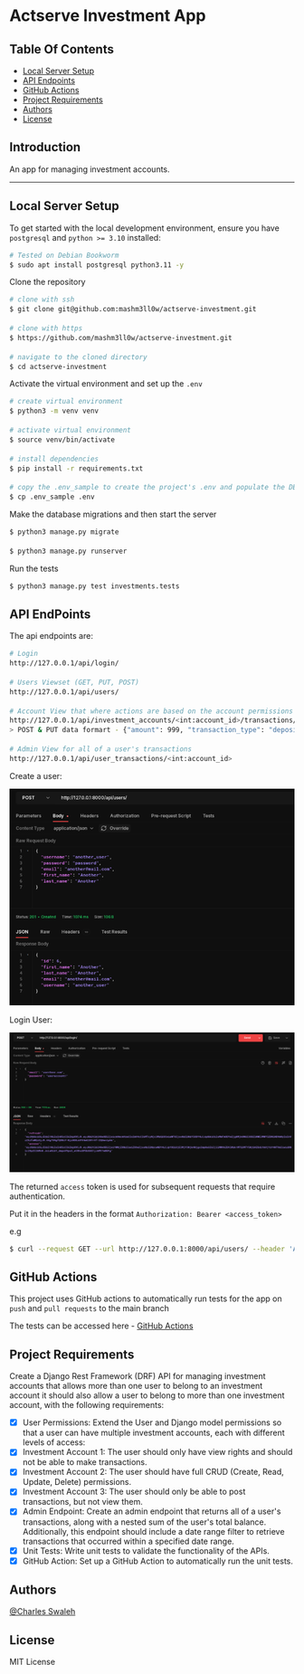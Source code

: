 # Actserve Investment App


## Table Of Contents
  - [Local Server Setup](#local-server-setup)
  - [API Endpoints](#api-endpoints)
  - [GitHub Actions](#github-actions)
  - [Project Requirements](#project-requirements)
  - [Authors](#authors)
  - [License](#license)

## Introduction

An app for managing investment accounts.

---

## Local Server Setup

To get started with the local development environment, ensure you have `postgresql` and `python >= 3.10` installed:
```bash
# Tested on Debian Bookworm
$ sudo apt install postgresql python3.11 -y
```

Clone the repository
```bash
# clone with ssh
$ git clone git@github.com:mashm3ll0w/actserve-investment.git

# clone with https
$ https://github.com/mashm3ll0w/actserve-investment.git

# navigate to the cloned directory
$ cd actserve-investment
```

Activate the virtual environment and set up the `.env`

```bash
# create virtual environment
$ python3 -m venv venv

# activate virtual environment
$ source venv/bin/activate

# install dependencies
$ pip install -r requirements.txt

# copy the .env_sample to create the project's .env and populate the DB variables
$ cp .env_sample .env
```

Make the database migrations and then start the server

```bash
$ python3 manage.py migrate

$ python3 manage.py runserver
```

Run the tests
```bash
$ python3 manage.py test investments.tests
```

## API EndPoints

The api endpoints are:

```bash
# Login 
http://127.0.0.1/api/login/

# Users Viewset (GET, PUT, POST)
http://127.0.0.1/api/users/

# Account View that where actions are based on the account permissions
http://127.0.0.1/api/investment_accounts/<int:account_id>/transactions/
> POST & PUT data formart - {"amount": 999, "transaction_type": "deposit"}

# Admin View for all of a user's transactions
http://127.0.0.1/api/user_transactions/<int:account_id>
```

Create a user:

<img src="./image_files/create_user.png">

Login User:

<img src="./image_files/login_user.png">

The returned `access` token is used for subsequent requests that require authentication.

Put it in the headers in the format `Authorization: Bearer <access_token>`

e.g 
```bash
$ curl --request GET --url http://127.0.0.1:8000/api/users/ --header 'Authorization: Bearer <access_token>'
```

## GitHub Actions
This project uses GitHub actions to automatically run tests for the app on `push` and `pull requests` to the main branch

The tests can be accessed here - [GitHub Actions](https://github.com/mashm3ll0w/actserve-investment/actions)


## Project Requirements
Create a Django Rest Framework (DRF) API for managing investment accounts that allows more than one user to belong to an investment account it should also allow a user to belong to more than one investment account, with the following requirements:
- [x] User Permissions: Extend the User and Django model permissions so that a user can have multiple investment accounts, each with different levels of access:
- [x] Investment Account 1: The user should only have view rights and should not be able to make transactions.
- [x] Investment Account 2: The user should have full CRUD (Create, Read, Update, Delete) permissions.
- [x] Investment Account 3: The user should only be able to post transactions, but not view them.
- [x] Admin Endpoint: Create an admin endpoint that returns all of a user's transactions, along with a nested sum of the user's total balance. Additionally, this endpoint should include a date range filter to retrieve transactions that occurred within a specified date range.
- [x] Unit Tests: Write unit tests to validate the functionality of the APIs.
- [x] GitHub Action: Set up a GitHub Action to automatically run the unit tests.

## Authors

[@Charles Swaleh](https://github.com/mashm3ll0w)

## License

MIT License